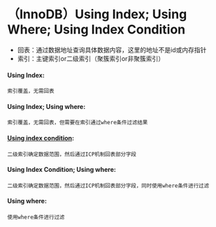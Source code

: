 # （InnoDB）Using Index; Using Where; Using Index Condition

- 回表：通过数据地址查询具体数据内容，这里的地址不是id或内存指针
- 索引：主键索引or二级索引（聚簇索引or非聚簇索引）

#### Using Index:
    索引覆盖，无需回表
#### Using Index; Using where:
    索引覆盖，无需回表，但需要在索引通过where条件过滤结果
#### [Using index condition](https://dev.mysql.com/doc/refman/5.6/en/index-condition-pushdown-optimization.html):
    二级索引确定数据范围，然后通过ICP机制回表部分字段
#### Using Index Condition; Using where:
    二级索引确定数据范围，然后通过ICP机制回表部分字段，同时使用where条件进行过滤
#### Using where:
    使用where条件进行过滤